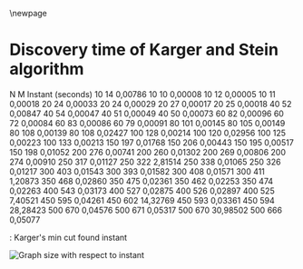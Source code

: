\newpage

# Discovery time of Karger and Stein algorithm

N	M	Instant (seconds)
10	14	0,00786
10	10	0,00008
10	12	0,00005
10	11	0,00018
20	24	0,00033
20	24	0,00029
20	27	0,00017
20	25	0,00018
40	52	0,00847
40	54	0,00047
40	51	0,00049
40	50	0,00073
60	82	0,00096
60	72	0,00084
60	83	0,00086
60	79	0,00091
80	101	0,00145
80	105	0,00149
80	108	0,00139
80	108	0,02427
100	128	0,00214
100	120	0,02956
100	125	0,00223
100	133	0,00213
150	197	0,01768
150	206	0,00443
150	195	0,00517
150	198	0,01052
200	276	0,00741
200	260	0,01302
200	269	0,00806
200	274	0,00910
250	317	0,01127
250	322	2,81514
250	338	0,01065
250	326	0,01217
300	403	0,01543
300	393	0,01582
300	408	0,01571
300	411	1,20873
350	468	0,02860
350	475	0,02361
350	462	0,02253
350	474	0,02263
400	543	0,03173
400	527	0,02875
400	526	0,02897
400	525	7,40521
450	595	0,04261
450	602	14,32769
450	593	0,03361
450	594	28,28423
500	670	0,04576
500	671	0,05317
500	670	30,98502
500	666	0,05077

: Karger's min cut found instant

![Graph size with respect to instant](img/karger_instant.png)
